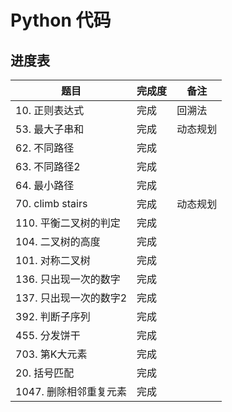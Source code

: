 # Python 代码

## 进度表

题目 | 完成度 | 备注
---- | ---- | ----
10. 正则表达式|完成|回溯法
53. 最大子串和|完成|动态规划
62. 不同路径|完成
63. 不同路径2|完成
64. 最小路径|完成
70. climb stairs | 完成 | 动态规划
110. 平衡二叉树的判定 |完成
104. 二叉树的高度 | 完成
101. 对称二叉树 |  完成 
136. 只出现一次的数字|完成
137. 只出现一次的数字2|完成
392. 判断子序列|完成
455. 分发饼干|完成
703. 第K大元素 | 完成
20.  括号匹配 | 完成
1047. 删除相邻重复元素| 完成